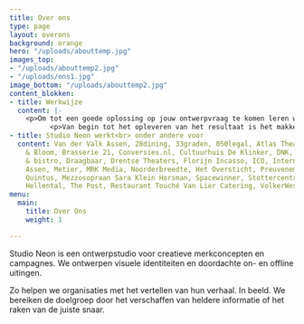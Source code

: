```yaml
---
title: Over ons
type: page
layout: overons
background: orange
hero: "/uploads/abouttemp.jpg"
images_top:
- "/uploads/abouttemp2.jpg"
- "/uploads/ons1.jpg"
image_bottom: "/uploads/abouttemp2.jpg"
content_blokken:
- title: Werkwijze
  content: |-
    <p>Om tot een goede oplossing op jouw ontwerpvraag te komen leren we de organisatie eerst graag goed kennen. We stellen (kritische) vragen en kaderen zo samen de vraag. Na de ontwerpfase presenteren we een sterk concept en verrassende uitingen die met oog voor detail zijn ontworpen.</p>
          <p>Van begin tot het opleveren van het resultaat is het makkelijk en snel contact houden.</p>
- title: Studio Neon werkt<br> onder andere voor
  content: Van der Valk Assen, 28dining, 33graden, 050legal, Atlas Theater, Black
    & Bloom, Brasserie 21, Conversies.nl, Cultuurhuis De Klinker, DNK, Dokjard brouw
    & bistro, Draagbaar, Drentse Theaters, Florijn Incasso, ICO, Internationaal Filmfestival
    Assen, Metier, MRK Media, Noorderbreedte, Het Oversticht, Preuvenement Assen,
    Quintus, Mezzosopraan Sara Klein Horsman, Spacewinner, Stottercentrum Noord, Reinout
    Hellental, The Post, Restaurant Touché Van Lier Catering, VolkerWessels, X-ICT
menu:
  main:
    title: Over Ons
    weight: 1

---
```

Studio Neon is een ontwerpstudio voor creatieve merkconcepten en campagnes. We ontwerpen visuele identiteiten en doordachte on- en offline uitingen.

Zo helpen we organisaties met het vertellen van hun verhaal. In beeld. We bereiken de doelgroep door het verschaffen van heldere informatie of het raken van de juiste snaar.